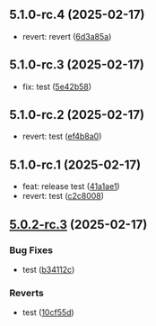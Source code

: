 ## 5.1.0-rc.4 (2025-02-17)

* revert: revert ([6d3a85a](https://github.com/0816i/semantic-release-test/commit/6d3a85a))

## 5.1.0-rc.3 (2025-02-17)

* fix: test ([5e42b58](https://github.com/0816i/semantic-release-test/commit/5e42b58))

## 5.1.0-rc.2 (2025-02-17)

* revert: test ([ef4b8a0](https://github.com/0816i/semantic-release-test/commit/ef4b8a0))

## 5.1.0-rc.1 (2025-02-17)

* feat: release test ([41a1ae1](https://github.com/0816i/semantic-release-test/commit/41a1ae1))
* revert: test ([c2c8008](https://github.com/0816i/semantic-release-test/commit/c2c8008))

## [5.0.2-rc.3](https://github.com/0816i/semantic-release-test/compare/v5.0.2-rc.2...v5.0.2-rc.3) (2025-02-17)


### Bug Fixes

* test ([b34112c](https://github.com/0816i/semantic-release-test/commit/b34112c1b2d67ea603e300425b76dd45ace5c686))


### Reverts

* test ([10cf55d](https://github.com/0816i/semantic-release-test/commit/10cf55db311c829a896996389a67960534a91afd))
